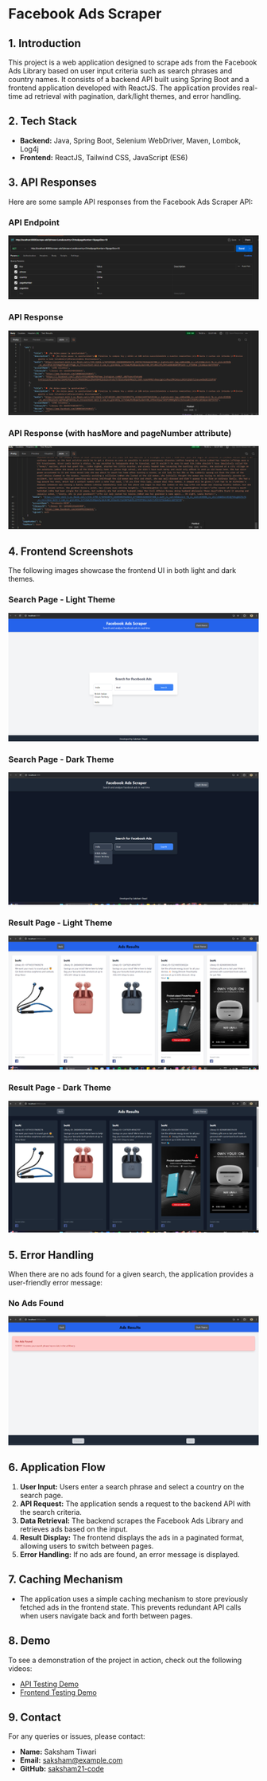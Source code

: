 
# Facebook Ads Scraper

## 1. Introduction
This project is a web application designed to scrape ads from the Facebook Ads Library based on user input criteria such as search phrases and country names. It consists of a backend API built using Spring Boot and a frontend application developed with ReactJS. The application provides real-time ad retrieval with pagination, dark/light themes, and error handling.

## 2. Tech Stack
- **Backend:** Java, Spring Boot, Selenium WebDriver, Maven, Lombok, Log4j
- **Frontend:** ReactJS, Tailwind CSS, JavaScript (ES6)

## 3. API Responses
Here are some sample API responses from the Facebook Ads Scraper API:

### API Endpoint
![API URL](images/api_url.png)

### API Response 
![API Response 1](images/api_response_1.png)

### API Response (with hasMore and pageNumber attribute)
![API Response 2](images/api_response_2.png)

## 4. Frontend Screenshots
The following images showcase the frontend UI in both light and dark themes.

### Search Page - Light Theme
![Search Page Light Theme](images/search_page_light_theme.png)

### Search Page - Dark Theme
![Search Page Dark Theme](images/search_page_dark_theme.png)

### Result Page - Light Theme
![Result Page Light Theme](images/result_page_light_theme.png)

### Result Page - Dark Theme
![Result Page Dark Theme](images/result_page_dark_theme.png)

## 5. Error Handling
When there are no ads found for a given search, the application provides a user-friendly error message:

### No Ads Found
![Error Handling](images/error_handling.png)

## 6. Application Flow
1. **User Input:** Users enter a search phrase and select a country on the search page.
2. **API Request:** The application sends a request to the backend API with the search criteria.
3. **Data Retrieval:** The backend scrapes the Facebook Ads Library and retrieves ads based on the input.
4. **Result Display:** The frontend displays the ads in a paginated format, allowing users to switch between pages.
5. **Error Handling:** If no ads are found, an error message is displayed.

## 7. Caching Mechanism
- The application uses a simple caching mechanism to store previously fetched ads in the frontend state. This prevents redundant API calls when users navigate back and forth between pages.

## 8. Demo
To see a demonstration of the project in action, check out the following videos:

- [API Testing Demo](demo/API_testing.mp4)
- [Frontend Testing Demo](demo/front_end_testing.mp4)

## 9. Contact
For any queries or issues, please contact:

- **Name:** Saksham Tiwari
- **Email:** saksham@example.com
- **GitHub:** [saksham21-code](https://github.com/saksham21-code)
